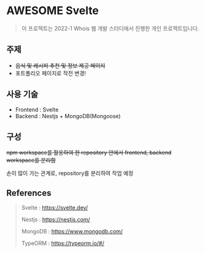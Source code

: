 # AWESOME Svelte

> 이 프로젝트는 2022-1 Whois 웹 개발 스터디에서 진행한 개인 프로젝트입니다.

## 주제

- ~~음식 및 레시피 추천 및 정보 제공 페이지~~
- 포트폴리오 페이지로 작전 변경!

## 사용 기술

- Frontend : Svelte
- Backend : Nestjs + MongoDB(Mongoose)

## 구성

~~npm workspace를 활용하여 한 repository 안에서 frontend, backend workspace를 분리함~~

손이 많이 가는 관계로, repository를 분리하여 작업 예정

## References

> Svelte : https://svelte.dev/ 
>
> Nestjs : https://nestjs.com/ 
>
> MongoDB : https://www.mongodb.com/ 
>
> TypeORM : https://typeorm.io/#/ 